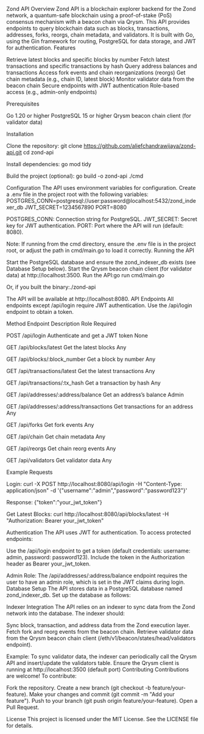 Zond API
Overview
Zond API is a blockchain explorer backend for the Zond network, a quantum-safe blockchain using a proof-of-stake (PoS) consensus mechanism with a beacon chain via Qrysm. This API provides endpoints to query blockchain data such as blocks, transactions, addresses, forks, reorgs, chain metadata, and validators. It is built with Go, using the Gin framework for routing, PostgreSQL for data storage, and JWT for authentication.
Features

Retrieve latest blocks and specific blocks by number
Fetch latest transactions and specific transactions by hash
Query address balances and transactions
Access fork events and chain reorganizations (reorgs)
Get chain metadata (e.g., chain ID, latest block)
Monitor validator data from the beacon chain
Secure endpoints with JWT authentication
Role-based access (e.g., admin-only endpoints)

Prerequisites

Go 1.20 or higher
PostgreSQL 15 or higher
Qrysm beacon chain client (for validator data)

Installation

Clone the repository:
git clone https://github.com/aliefchandrawijaya/zond-api.git
cd zond-api


Install dependencies:
go mod tidy


Build the project (optional):
go build -o zond-api ./cmd



Configuration
The API uses environment variables for configuration. Create a .env file in the project root with the following variables:
POSTGRES_CONN=postgresql://user:password@localhost:5432/zond_indexer_db
JWT_SECRET=1234567890
PORT=8080


POSTGRES_CONN: Connection string for PostgreSQL.
JWT_SECRET: Secret key for JWT authentication.
PORT: Port where the API will run (default: 8080).

Note: If running from the cmd directory, ensure the .env file is in the project root, or adjust the path in cmd/main.go to load it correctly.
Running the API

Start the PostgreSQL database and ensure the zond_indexer_db exists (see Database Setup below).
Start the Qrysm beacon chain client (for validator data) at http://localhost:3500.
Run the API:go run cmd/main.go

Or, if you built the binary:./zond-api



The API will be available at http://localhost:8080.
API Endpoints
All endpoints except /api/login require JWT authentication. Use the /api/login endpoint to obtain a token.



Method
Endpoint
Description
Role Required



POST
/api/login
Authenticate and get a JWT token
None


GET
/api/blocks/latest
Get the latest blocks
Any


GET
/api/blocks/:block_number
Get a block by number
Any


GET
/api/transactions/latest
Get the latest transactions
Any


GET
/api/transactions/:tx_hash
Get a transaction by hash
Any


GET
/api/addresses/:address/balance
Get an address’s balance
Admin


GET
/api/addresses/:address/transactions
Get transactions for an address
Any


GET
/api/forks
Get fork events
Any


GET
/api/chain
Get chain metadata
Any


GET
/api/reorgs
Get chain reorg events
Any


GET
/api/validators
Get validator data
Any


Example Requests

Login:
curl -X POST http://localhost:8080/api/login -H "Content-Type: application/json" -d '{"username":"admin","password":"password123"}'

Response:
{"token":"your_jwt_token"}


Get Latest Blocks:
curl http://localhost:8080/api/blocks/latest -H "Authorization: Bearer your_jwt_token"



Authentication
The API uses JWT for authentication. To access protected endpoints:

Use the /api/login endpoint to get a token (default credentials: username: admin, password: password123).
Include the token in the Authorization header as Bearer your_jwt_token.

Admin Role: The /api/addresses/:address/balance endpoint requires the user to have an admin role, which is set in the JWT claims during login.
Database Setup
The API stores data in a PostgreSQL database named zond_indexer_db. Set up the database as follows:

Indexer Integration
The API relies on an indexer to sync data from the Zond network into the database. The indexer should:

Sync block, transaction, and address data from the Zond execution layer.
Fetch fork and reorg events from the beacon chain.
Retrieve validator data from the Qrysm beacon chain client (/eth/v1/beacon/states/head/validators endpoint).

Example: To sync validator data, the indexer can periodically call the Qrysm API and insert/update the validators table. Ensure the Qrysm client is running at http://localhost:3500 (default port)
Contributing
Contributions are welcome! To contribute:

Fork the repository.
Create a new branch (git checkout -b feature/your-feature).
Make your changes and commit (git commit -m "Add your feature").
Push to your branch (git push origin feature/your-feature).
Open a Pull Request.

License
This project is licensed under the MIT License. See the LICENSE file for details.
